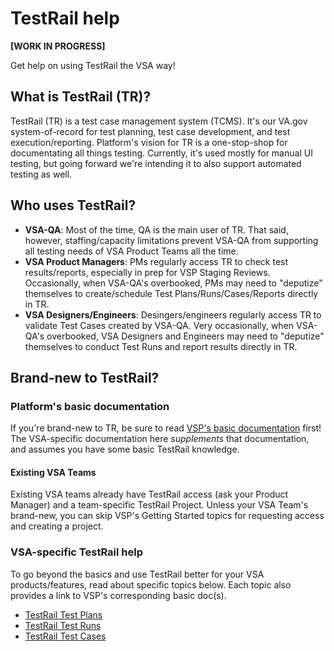 # TestRail help

**[WORK IN PROGRESS]**

Get help on using TestRail the VSA way!

## What is TestRail (TR)?

TestRail (TR) is a test case management system (TCMS).  It's our VA.gov system-of-record for test planning, test case development, and test execution/reporting.  Platform's vision for TR is a one-stop-shop for documentating all things testing.  Currently, it's used mostly for manual UI testing, but going forward we're intending it to also support automated testing as well.

## Who uses TestRail?

- **VSA-QA**: Most of the time, QA is the main user of TR.  That said, however, staffing/capacity limitations prevent VSA-QA from supporting all testing needs of VSA Product Teams all the time.
- **VSA Product Managers**: PMs regularly access TR to check test results/reports, especially in prep for VSP Staging Reviews.  Occasionally, when VSA-QA's overbooked, PMs may need to "deputize" themselves to create/schedule Test Plans/Runs/Cases/Reports directly in TR.
- **VSA Designers/Engineers**: Desingers/engineers regularly access TR to validate Test Cases created by VSA-QA.  Very occasionally, when VSA-QA's overbooked, VSA Designers and Engineers may need to "deputize" themselves to conduct Test Runs and report results directly in TR.

## Brand-new to TestRail?

### Platform's basic documentation

If you're brand-new to TR, be sure to read [VSP's basic documentation](https://github.com/department-of-veterans-affairs/va.gov-team/blob/ca2514e624dcf5b245cf662f17839c6c5cee69f0/platform/quality-assurance/testrail/README.md) first!  The VSA-specific documentation here _supplements_ that documentation, and assumes you have some basic TestRail knowledge.

#### Existing VSA Teams

Existing VSA teams already have TestRail access (ask your Product Manager) and a team-specific TestRail Project.  Unless your VSA Team's brand-new, you can skip VSP's Getting Started topics for requesting access and creating a project.

### VSA-specific TestRail help

To go beyond the basics and use TestRail better for your VSA products/features, read about specific topics below.  Each topic also provides a link to VSP's corresponding basic doc(s).

- [TestRail Test Plans](vsa-qa-testrail-plans.md)
- [TestRail Test Runs](vsa-qa-testrail-runs.md)
- [TestRail Test Cases](vsa-qa-testrail-cases.md)
